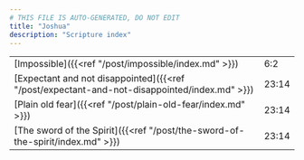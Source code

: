 ```yaml
---
# THIS FILE IS AUTO-GENERATED, DO NOT EDIT
title: "Joshua"
description: "Scripture index"
---
```


| | |
| --- | --- |
| [Impossible]({{<ref "/post/impossible/index.md" >}}) | 6:2 |
| [Expectant and not disappointed]({{<ref "/post/expectant-and-not-disappointed/index.md" >}}) | 23:14 |
| [Plain old fear]({{<ref "/post/plain-old-fear/index.md" >}}) | 23:14 |
| [The sword of the Spirit]({{<ref "/post/the-sword-of-the-spirit/index.md" >}}) | 23:14 |
